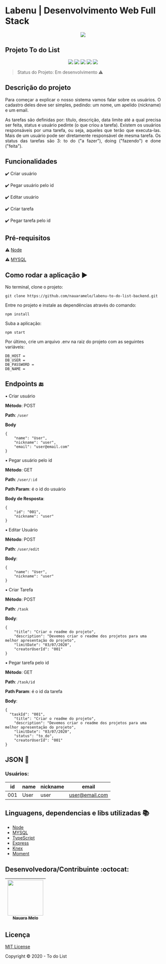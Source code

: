 # Labenu | Desenvolvimento Web Full Stack


<p align="center">
  <img src="https://user-images.githubusercontent.com/59856574/86274338-e7bbd280-bba7-11ea-9b0f-312418c0c364.png"/>
</p>

## Projeto To do List

<p align="center">
  <img src="https://img.shields.io/static/v1?label=node&message=framework&color=green&style=for-the-badge&logo=NODE.JS"/>
  <img src="https://img.shields.io/static/v1?label=mysql&message=Banco%20de%20Dados%20&color=blue&style=for-the-badge&logo=MYSQL"/>
  <img src="http://img.shields.io/static/v1?label=License&message=MIT&color=green&style=for-the-badge"/>
  <img src="https://img.shields.io/static/v1?label=typescript&message=3.8.3&color=black&style=for-the-badge&logo=TYPESCRIPT"/>
  <img src="http://img.shields.io/static/v1?label=STATUS&message=EM%20DESENVOLVIMENTO&color=RED&style=for-the-badge"/>
</p>

> Status do Projeto: Em desenvolvimento :warning: 


## Descrição do projeto 

<p align="justify">
  Para começar a explicar o nosso sistema vamos falar sobre os usuários. O cadastro deles deve ser simples, pedindo: um nome, um apelido (nickname) e um email.
</p>
<p align="justify">
   As tarefas são definidas por: título, descrição, data limite até a qual precisa ser feita, status e usuário pedinte (o que criou a tarefa). Existem os usuários responsáveis por uma tarefa, ou seja, aqueles que terão que executa-las. Mais de um usuário pode ser diretamente responsável de mesma tarefa. Os status das tarefas são 3: to do ("a fazer"), doing ("fazendo") e done ("feita").
</p>

## Funcionalidades

:heavy_check_mark: Criar usuário

:heavy_check_mark: Pegar usuário pelo id 

:heavy_check_mark: Editar usuário 

:heavy_check_mark: Criar tarefa 

:heavy_check_mark: Pegar tarefa pelo id 


## Pré-requisitos

:warning: [Node](https://nodejs.org/en/download/)

:warning: [MYSQL](https://www.mysql.com/downloads/)



## Como rodar a aplicação :arrow_forward:

No terminal, clone o projeto: 

```
git clone https://github.com/nauaramelo/labenu-to-do-list-backend.git
```
Entre no projeto e instale as dependências através do comando:
```
npm install
```
Suba a aplicação: 
```
npm start
```
Por último, crie um arquivo .env na raiz do projeto com as seguintes variáveis:
```
DB_HOST = 
DB_USER = 
DB_PASSWORD = 
DB_NAME = 
```

## Endpoints :end:

:black_small_square: Criar usuário

**Método**: POST

**Path**: `/user`

**Body**
```
{
	"name": "User",
	"nickname": "user",
	"email": "user@email.com"
}
```

:black_small_square: Pegar usuário pelo id

**Método**: GET

**Path**: `/user/:id`

**Path Param**: é o id do usuário

**Body de Resposta**:
```
{
	"id": "001",
	"nickname": "user"
}
```

:black_small_square: Editar Usuário

**Método**: POST

**Path**: `/user/edit`

**Body**:
```
{
	"name": "User",
	"nickname": "user"
}
```

:black_small_square: Criar Tarefa

**Método**: POST

**Path**: `/task`

**Body**:
```
{
	"title": "Criar o readme do projeto",
	"description": "Devemos criar o readme dos projetos para uma melhor apresentação do projeto",
	"limitDate": "03/07/2020",
	"creatorUserId": "001"
}
```

:black_small_square: Pegar tarefa pelo id

**Método**: GET

**Path**: `/task/id`

**Path Param**: é o id da tarefa

**Body**:
```
{
  "taskId": "001",
	"title": "Criar o readme do projeto",
	"description": "Devemos criar o readme dos projetos para uma melhor apresentação do projeto",
	"limitDate": "03/07/2020",
	"status": "to_do",
	"creatorUserId": "001"
}
```


## JSON :floppy_disk:

### Usuários: 

|id|name|nickname|email|
| -------- |-------- |-------- |-------- |
|001|User|user|user@email.com|


## Linguagens, dependencias e libs utilizadas :books:

- [Node](https://nodejs.org/en/)
- [MYSQL](https://www.mysql.com/)
- [TypeScript](https://www.typescriptlang.org/)
- [Express](https://expressjs.com/)
- [Knex](http://knexjs.org/)
- [Moment](https://momentjs.com/)

## Desenvolvedora/Contribuinte :octocat:

| [<img src="https://user-images.githubusercontent.com/59856574/86283681-d11d7780-bbb7-11ea-90a5-9312ee67cdec.jpg" width=115><br><sub>Nauara Melo</sub>](https://www.linkedin.com/in/nauara-melo-mayer-464a82135/) | 
| :---: |

## Licença 

[MIT License](https://github.com/nauaramelo/labenu-to-do-list-backend/blob/master/LICENSE)

Copyright :copyright: 2020 - To do List
